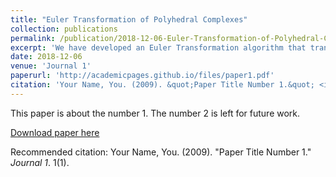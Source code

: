 ```yaml
---
title: "Euler Transformation of Polyhedral Complexes"
collection: publications
permalink: /publication/2018-12-06-Euler-Transformation-of-Polyhedral-Complexes
excerpt: 'We have developed an Euler Transformation algorithm that transforms an arbitrary planar graph G(i.e in R^2) to a planar graph G'=(V', E') where every vertex in V' has even degree. We have shown that this transformation preserve geometry and topology of the domain. Further, we also proved that mesh quality of G' is at most a constant factor off from the quality of G. As an immediate next step, we will extend the Euler transformation algorithm to arbitrary graph in R^3.'
date: 2018-12-06
venue: 'Journal 1'
paperurl: 'http://academicpages.github.io/files/paper1.pdf'
citation: 'Your Name, You. (2009). &quot;Paper Title Number 1.&quot; <i>Journal 1</i>. 1(1).'
---
```

This paper is about the number 1. The number 2 is left for future work.

[Download paper here](http://academicpages.github.io/files/paper1.pdf)

Recommended citation: Your Name, You. (2009). "Paper Title Number 1." <i>Journal 1</i>. 1(1).
